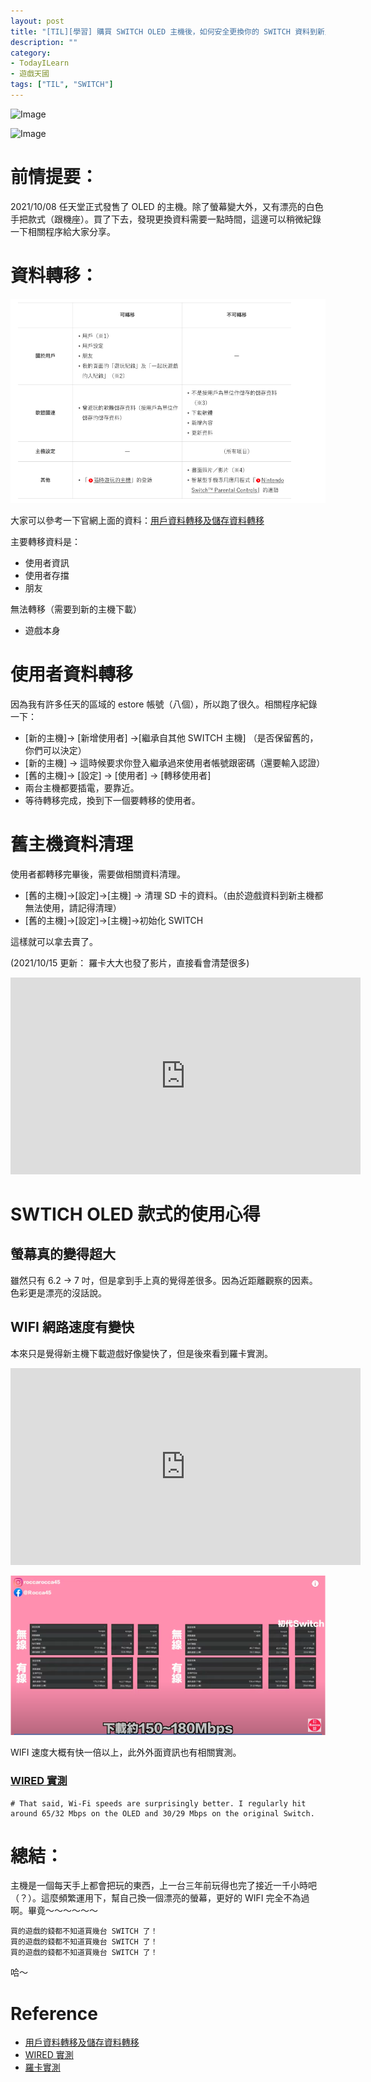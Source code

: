 ```yaml
---
layout: post
title: "[TIL][學習] 購買 SWITCH OLED 主機後，如何安全更換你的 SWITCH 資料到新主機?"
description: ""
category: 
- TodayILearn
- 遊戲天國
tags: ["TIL", "SWITCH"]
---
```


![Image](https://pbs.twimg.com/media/FBLcrNVVUAUnhvi?format=jpg&name=large)

![Image](https://pbs.twimg.com/media/FBLcrNVVEAAg_uJ?format=jpg&name=large)



# 前情提要：

2021/10/08 任天堂正式發售了 OLED 的主機。除了螢幕變大外，又有漂亮的白色手把款式（跟機座）。買了下去，發現更換資料需要一點時間，這邊可以稍微紀錄一下相關程序給大家分享。



# 資料轉移：

![image-20211009083713332](../images/2021//image-20211009083713332.png)

大家可以參考一下官網上面的資料：[用戶資料轉移及儲存資料轉移](https://www.nintendo.tw/switch/support/secondary/transfer.html)

主要轉移資料是：

- 使用者資訊
- 使用者存擋
- 朋友

無法轉移（需要到新的主機下載）

- 遊戲本身



# 使用者資料轉移

因為我有許多任天的區域的 estore 帳號（八個），所以跑了很久。相關程序紀錄一下：

- [新的主機]-> [新增使用者] ->[繼承自其他 SWITCH 主機] （是否保留舊的，你們可以決定）
- [新的主機] -> 這時候要求你登入繼承過來使用者帳號跟密碼（還要輸入認證）
- [舊的主機]-> [設定] -> [使用者] -> [轉移使用者] 
- 兩台主機都要插電，要靠近。
- 等待轉移完成，換到下一個要轉移的使用者。

# 舊主機資料清理

使用者都轉移完畢後，需要做相關資料清理。

- [舊的主機]->[設定]->[主機] -> 清理 SD 卡的資料。（由於遊戲資料到新主機都無法使用，請記得清理）
- [舊的主機]->[設定]->[主機]->初始化 SWITCH

這樣就可以拿去賣了。

(2021/10/15 更新： 羅卡大大也發了影片，直接看會清楚很多)

<iframe width="560" height="315" src="https://www.youtube.com/embed/g_IB0FvCrBo" title="YouTube video player" frameborder="0" allow="accelerometer; autoplay; clipboard-write; encrypted-media; gyroscope; picture-in-picture" allowfullscreen></iframe>



# SWTICH OLED 款式的使用心得

## 螢幕真的變得超大

雖然只有 6.2 -> 7 吋，但是拿到手上真的覺得差很多。因為近距離觀察的因素。 色彩更是漂亮的沒話說。

## WIFI 網路速度有變快

本來只是覺得新主機下載遊戲好像變快了，但是後來看到羅卡實測。

<iframe width="560" height="315" src="https://www.youtube.com/embed/6ZBa_88cOwg" title="YouTube video player" frameborder="0" allow="accelerometer; autoplay; clipboard-write; encrypted-media; gyroscope; picture-in-picture" allowfullscreen></iframe>

![image-20211009085718701](../images/2021/image-20211009085718701.png)

WIFI  速度大概有快一倍以上，此外外面資訊也有相關實測。

### [WIRED 實測](https://www.wired.com/review/nintendo-switch-oled/)

```
# That said, Wi-Fi speeds are surprisingly better. I regularly hit around 65/32 Mbps on the OLED and 30/29 Mbps on the original Switch.
```



# 總結：

主機是一個每天手上都會把玩的東西，上一台三年前玩得也完了接近一千小時吧（？）。這麼頻繁運用下，幫自己換一個漂亮的螢幕，更好的 WIFI 完全不為過啊。畢竟～～～～～～

```
買的遊戲的錢都不知道買幾台 SWITCH 了！
買的遊戲的錢都不知道買幾台 SWITCH 了！
買的遊戲的錢都不知道買幾台 SWITCH 了！
```

哈～



# Reference

- [用戶資料轉移及儲存資料轉移](https://www.nintendo.tw/switch/support/secondary/transfer.html)
- [WIRED 實測](https://www.wired.com/review/nintendo-switch-oled/)
- [羅卡實測](https://www.youtube.com/watch?v=6ZBa_88cOwg)
